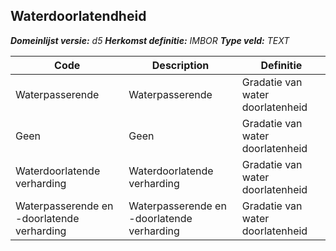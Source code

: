 ﻿## Waterdoorlatendheid

*__Domeinlijst versie:__ d5*
*__Herkomst definitie:__ IMBOR*
*__Type veld:__ TEXT*

|__Code__ |__Description__ |__Definitie__	|
|	---	|	---	|   ---	| 
| Waterpasserende | Waterpasserende | Gradatie van water doorlatenheid |
| Geen | Geen | Gradatie van water doorlatenheid |
| Waterdoorlatende verharding | Waterdoorlatende verharding | Gradatie van water doorlatenheid |
| Waterpasserende en -doorlatende verharding | Waterpasserende en -doorlatende verharding | Gradatie van water doorlatenheid |
